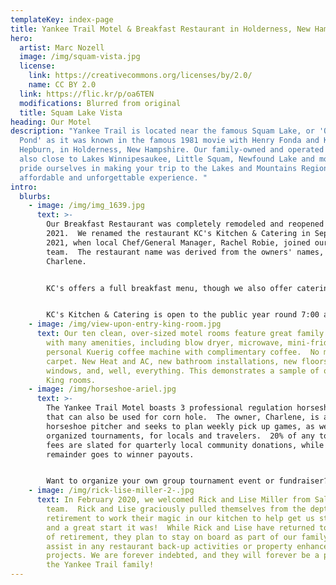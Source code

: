 ```yaml
---
templateKey: index-page
title: Yankee Trail Motel & Breakfast Restaurant in Holderness, New Hampshire
hero:
  artist: Marc Nozell
  image: /img/squam-vista.jpg
  license:
    link: https://creativecommons.org/licenses/by/2.0/
    name: CC BY 2.0
  link: https://flic.kr/p/oa6TEN
  modifications: Blurred from original
  title: Squam Lake Vista
heading: Our Motel
description: "Yankee Trail is located near the famous Squam Lake, or 'On Golden
  Pond' as it was known in the famous 1981 movie with Henry Fonda and Katharine
  Hepburn, in Holderness, New Hampshire. Our family-owned and operated motel is
  also close to Lakes Winnipesaukee, Little Squam, Newfound Lake and more. We
  pride ourselves in making your trip to the Lakes and Mountains Region an
  affordable and unforgettable experience. "
intro:
  blurbs:
    - image: /img/img_1639.jpg
      text: >-
        Our Breakfast Restaurant was completely remodeled and reopened in Spring
        2021.  We renamed the restaurant KC's Kitchen & Catering in September
        2021, when local Chef/General Manager, Rachel Robie, joined our
        team.  The restaurant name was derived from the owners' names, Kevin &
        Charlene.  


        KC's offers a full breakfast menu, though we also offer catering for any occasion (up to ~100 people).  Outdoor seating is available starting in the Spring season! Planning an outdoor day trip? We'll be offering Grab N Go lunches to take on your adventure. Inquire within!


        KC's Kitchen & Catering is open to the public year round 7:00 a.m. - Noon every Thursday - Sunday. 
    - image: /img/view-upon-entry-king-room.jpg
      text: Our ten clean, over-sized motel rooms feature great family accommodations
        with many amenities, including blow dryer, microwave, mini-fridge, and
        personal Kuerig coffee machine with complimentary coffee.  No more
        carpet. New Heat and AC, new bathroom installations, new floors, doors,
        windows, and, well, everything. This demonstrates a sample of one of our
        King rooms.
    - image: /img/horseshoe-ariel.jpg
      text: >-
        The Yankee Trail Motel boasts 3 professional regulation horseshoe pits
        that can also be used for corn hole.  The owner, Charlene, is an avid
        horseshoe pitcher and seeks to plan weekly pick up games, as well as
        organized tournaments, for locals and travelers.  20% of any tournament
        fees are slated for quarterly local community donations, while the
        remainder goes to winner payouts.  


        Want to organize your own group tournament event or fundraiser?  Contact Charlene on her personal mobile at 508-717-4777.
    - image: /img/rick-lise-miller-2-.jpg
      text: In February 2020, we welcomed Rick and Lise Miller from Salem, NH, to our
        team.  Rick and Lise graciously pulled themselves from the depths of
        retirement to work their magic in our kitchen to help get us started -
        and a great start it was!  While Rick and Lise have returned to the joys
        of retirement, they plan to stay on board as part of our family to
        assist in any restaurant back-up activities or property enhancement
        projects. We are forever indebted, and they will forever be a part of
        the Yankee Trail family!
---
```

